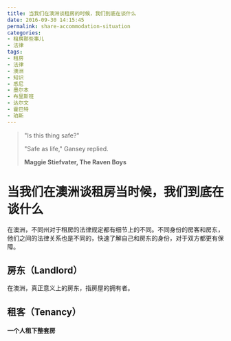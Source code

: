 ```yaml
---
title: 当我们在澳洲谈租房的时候，我们到底在谈什么
date: 2016-09-30 14:15:45
permalink: share-accommodation-situation
categories:
- 租房那些事儿
- 法律
tags:
- 租房
- 法律
- 澳洲
- 知识
- 悉尼
- 墨尔本
- 布里斯班
- 达尔文
- 霍巴特
- 珀斯
---
```

<blockquote class="blockquote-center">
  "Is this thing safe?"

  "Safe as life," Gansey replied.

  **Maggie Stiefvater, The Raven Boys**
</blockquote>

# 当我们在澳洲谈租房当时候，我们到底在谈什么

在澳洲，不同州对于租房的法律规定都有细节上的不同。不同身份的房客和房东，他们之间的法律关系也是不同的，快速了解自己和房东的身份，对于双方都更有保障。
<!-- more -->
## 房东（Landlord）
在澳洲，真正意义上的房东，指房屋的拥有者。

## 租客（Tenancy）
#### 一个人租下整套房
